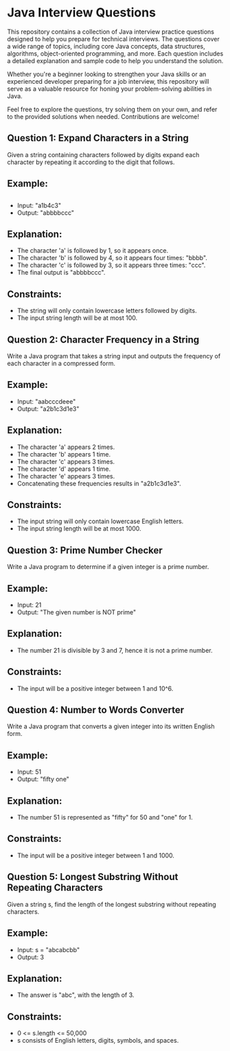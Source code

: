 
# Java Interview Questions

This repository contains a collection of Java interview practice questions designed to help you prepare for technical interviews. The questions cover a wide range of topics, including core Java concepts, data structures, algorithms, object-oriented programming, and more. Each question includes a detailed explanation and sample code to help you understand the solution.

Whether you're a beginner looking to strengthen your Java skills or an experienced developer preparing for a job interview, this repository will serve as a valuable resource for honing your problem-solving abilities in Java.

Feel free to explore the questions, try solving them on your own, and refer to the provided solutions when needed. Contributions are welcome!

## Question 1: Expand Characters in a String
Given a string containing characters followed by digits expand each
character by repeating it according to the digit that follows.


## Example:





## 

-  Input: "a1b4c3"
-  Output: "abbbbccc"
## Explanation:
- The character 'a' is followed by 1, so it appears once.
- The character 'b' is followed by 4, so it appears four times: "bbbb".
- The character 'c' is followed by 3, so it appears three times: "ccc".
- The final output is "abbbbccc".



## Constraints:
- The string will only contain lowercase letters followed by digits.
- The input string length will be at most 100.

## Question 2: Character Frequency in a String

Write a Java program that takes a string input and outputs the frequency of
each character in a compressed form.

## Example:

- Input: "aabcccdeee"
- Output: "a2b1c3d1e3"

## Explanation:

- The character 'a' appears 2 times.
- The character 'b' appears 1 time.
- The character 'c' appears 3 times.
- The character 'd' appears 1 time.
- The character 'e' appears 3 times.
- Concatenating these frequencies results in "a2b1c3d1e3".

## Constraints:

- The input string will only contain lowercase English letters.
- The input string length will be at most 1000.

## Question 3: Prime Number Checker

Write a Java program to determine if a given integer is a prime number.

## Example:

- Input: 21
- Output: "The given number is NOT prime"

## Explanation:

- The number 21 is divisible by 3 and 7, hence it is not a prime number.

## Constraints:

- The input will be a positive integer between 1 and 10^6.

## Question 4: Number to Words Converter

Write a Java program that converts a given integer into its written English form.

## Example:

- Input: 51
- Output: "fifty one"

## Explanation: 

- The number 51 is represented as "fifty" for 50 and "one" for 1.

## Constraints:

- The input will be a positive integer between 1 and 1000.

## Question 5:  Longest Substring Without Repeating Characters

Given a string s, find the length of the longest substring without repeating characters.

## Example:

- Input: s = "abcabcbb"
- Output: 3

## Explanation:

- The answer is "abc", with the length of 3.

## Constraints: 

- 0 <= s.length <= 50,000
- s consists of English letters, digits, symbols, and spaces.



